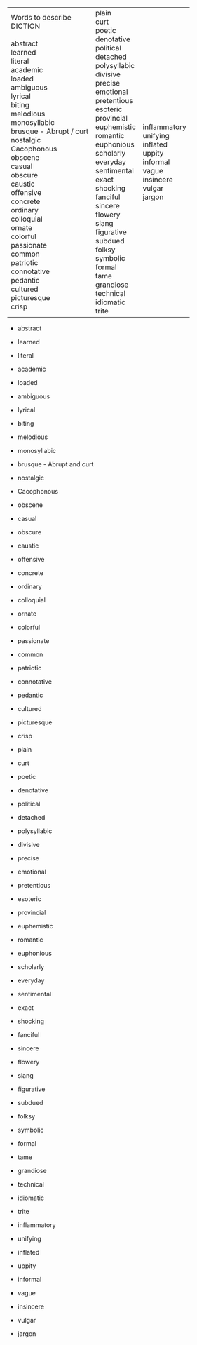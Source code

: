 
|                                                                                                                                                                                                                                                                                                                                                                                                                                        |                                                                                                                                                                                                                                                                                                                                                                                                                               |                                                                                                      |
| -------------------------------------------------------------------------------------------------------------------------------------------------------------------------------------------------------------------------------------------------------------------------------------------------------------------------------------------------------------------------------------------------------------------------------------- | ----------------------------------------------------------------------------------------------------------------------------------------------------------------------------------------------------------------------------------------------------------------------------------------------------------------------------------------------------------------------------------------------------------------------------- | ---------------------------------------------------------------------------------------------------- |
| Words to describe<br>DICTION<br><br>abstract<br>learned<br>literal<br>academic<br>loaded<br>ambiguous<br>lyrical<br>biting<br>melodious<br>monosyllabic<br>brusque - Abrupt / curt<br>nostalgic<br>Cacophonous<br>obscene<br>casual<br>obscure<br>caustic<br>offensive<br>concrete<br>ordinary<br>colloquial<br>ornate<br>colorful<br>passionate<br>common<br>patriotic<br>connotative<br>pedantic<br>cultured<br>picturesque<br>crisp | plain<br>curt<br>poetic<br>denotative<br>political<br>detached<br>polysyllabic<br>divisive<br>precise<br>emotional<br>pretentious<br>esoteric<br>provincial<br>euphemistic<br>romantic<br>euphonious<br>scholarly<br>everyday<br>sentimental<br>exact<br>shocking<br>fanciful<br>sincere<br>flowery<br>slang<br>figurative<br>subdued<br>folksy<br>symbolic<br>formal<br>tame<br>grandiose<br>technical<br>idiomatic<br>trite | inflammatory<br>unifying<br>inflated<br>uppity<br>informal<br>vague<br>insincere<br>vulgar<br>jargon |

- abstract
- learned
- literal
- academic
- loaded
- ambiguous
- lyrical
- biting
- melodious
- monosyllabic
- brusque - Abrupt and curt
- nostalgic
- Cacophonous
- obscene
- casual
- obscure
- caustic
- offensive
- concrete
- ordinary
- colloquial
- ornate
- colorful
- passionate
- common
- patriotic
- connotative
- pedantic
- cultured
- picturesque
- crisp

- plain
- curt
- poetic
- denotative
- political
- detached
- polysyllabic
- divisive
- precise
- emotional
- pretentious
- esoteric
- provincial
- euphemistic
- romantic
- euphonious
- scholarly
- everyday
- sentimental
- exact
- shocking
- fanciful
- sincere
- flowery
- slang
- figurative
- subdued
- folksy
- symbolic
- formal
- tame
- grandiose
- technical
- idiomatic
- trite

- inflammatory
- unifying
- inflated
- uppity
- informal
- vague
- insincere
- vulgar
- jargon
